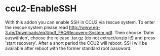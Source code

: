 # ccu2-EnableSSH
With this addon you can enable SSH in CCU2 via rescue system. To enter the rescue system please read http://www.eq-3.de/Downloads/eq3/pdf_FAQ/Recovery-System.pdf. Then choose 'Datei auswählen', choose the release .tar.gz (do not extract/unzip it!) and press 'start recovery'. After a short period the CCU2 will reboot. SSH will be available after reboot with the former standard root password 
```MuZhlo9n%8!G´´´
